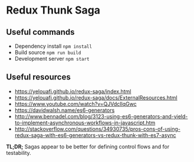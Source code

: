 # Redux Thunk Saga

## Useful commands
* Dependency install `npm install`
* Build source `npm run build`
* Development server `npm start`

## Useful resources
* https://yelouafi.github.io/redux-saga/index.html
* https://yelouafi.github.io/redux-saga/docs/ExternalResources.html
* https://www.youtube.com/watch?v=QJVdcIlqGwc
* https://davidwalsh.name/es6-generators
* http://www.bennadel.com/blog/3123-using-es6-generators-and-yield-to-implement-asynchronous-workflows-in-javascript.htm
* http://stackoverflow.com/questions/34930735/pros-cons-of-using-redux-saga-with-es6-generators-vs-redux-thunk-with-es7-async

**TL;DR;** Sagas appear to be better for defining control flows and for testability.
